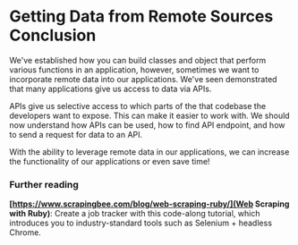 # Getting Data from Remote Sources Conclusion

We've established how you can build classes and object that perform various
functions in an application, however, sometimes we want to incorporate remote
data into our applications. We've seen demonstrated that many applications give
us access to data via APIs.

APIs give us selective access to which parts of the that codebase the developers
want to expose. This can make it easier to work with. We should now understand
how APIs can be used, how to find API endpoint, and how to send a request for
data to an API.

With the ability to leverage remote data in our applications, we can increase
the functionality of our applications or even save time!

### Further reading
**[https://www.scrapingbee.com/blog/web-scraping-ruby/](Web Scraping with Ruby)**: Create a job tracker with this code-along tutorial, which introduces you to industry-standard tools such as Selenium + headless Chrome.

